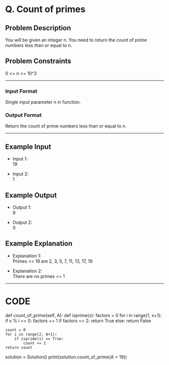 # Q. Count of primes

## Problem Description
You will be given an integer n. You need to return the count of prime numbers less than or equal to n.

## Problem Constraints
0 <= n <= 10^3

---

### Input Format
Single input parameter n in function.

### Output Format
Return the count of prime numbers less than or equal to n.

---

## Example Input
- Input 1: </br> 
19

- Input 2: </br> 
1


## Example Output
- Output 1: </br> 
8

- Output 2: </br> 
0

## Example Explanation
- Explanation 1: </br> 
Primes <= 19 are 2, 3, 5, 7, 11, 13, 17, 19

- Explanation 2: </br> 
There are no primes <= 1

---

# CODE

def count_of_prime(self, A):
    def isprime(x):
        factors = 0
        for i in range(1, x+1):
            if x % i == 0:
                factors += 1
        if factors == 2:
            return True
        else:
            return False

    count = 0
    for i in range(2, A+1):
        if isprime(i) == True:
            count += 1
    return count

solution = Solution()
print(solution.count_of_prime(A = 19))
